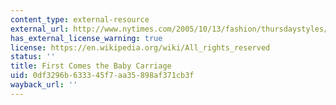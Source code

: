 ```yaml
---
content_type: external-resource
external_url: http://www.nytimes.com/2005/10/13/fashion/thursdaystyles/13BANKS.html
has_external_license_warning: true
license: https://en.wikipedia.org/wiki/All_rights_reserved
status: ''
title: First Comes the Baby Carriage
uid: 0df3296b-6333-45f7-aa35-898af371cb3f
wayback_url: ''
---
```

